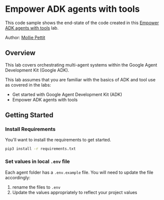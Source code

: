# Empower ADK agents with tools

This code sample shows the end-state of the code created in this [Empower ADK agents with tools](https://www.cloudskillsboost.google/catalog_lab/32018) lab. 

Author: [Mollie Pettit](https://github.com/molliemarie)

## Overview

This lab covers orchestrating multi-agent systems within the Google Agent Development Kit (Google ADK).

This lab assumes that you are familiar with the basics of ADK and tool use as covered in the labs:

- Get started with Google Agent Development Kit (ADK)
- Empower ADK agents with tools

## Getting Started

### Install Requirements

You'll want to install the requirements to get started. 

```bash
pip3 install -r requirements.txt
```

### Set values in local `.env` file

Each agent folder has a `.env.example` file. You will need to update the file accordingly: 

1. rename the files to `.env`
2. Update the values appropriately to reflect your project values
